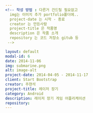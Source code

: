```yaml
---
<!-- 작성 방법 : 다른거 건드릴 필요없고
  img는 이미지 추가 portfolio폴더에..
  project-date 는 시작 - 종료
  creator 는 만든사람
  project-title 은 작품명
  description 은 작품 소개
  repository 는 코드 저장소 gitub 등
 -->

layout: default
modal-id: 6
date: 2014-11-06
img: submarine.png
alt: image-alt
project-date: 2014-04-05 - 2014-11-17
client: Start Bootstrap
creator: 주현석
project-title: 레이저 장기
category: Android
description: 레이저 장기 게임 어플리케이션
repository:
---
```

